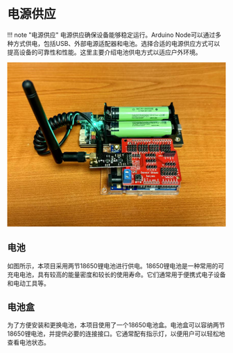 # 电源供应

!!! note "电源供应"
    电源供应确保设备能够稳定运行。Arduino Node可以通过多种方式供电，包括USB、外部电源适配器和电池。选择合适的电源供应方式可以提高设备的可靠性和性能。这里主要介绍电池供电方式以适应户外环境。

![](power.jpg)

## 电池

如图所示，本项目采用两节18650锂电池进行供电。18650锂电池是一种常用的可充电电池，具有较高的能量密度和较长的使用寿命。它们通常用于便携式电子设备和电动工具等。

## 电池盒

为了方便安装和更换电池，本项目使用了一个18650电池盒。电池盒可以容纳两节18650锂电池，并提供必要的连接接口。它通常配有指示灯，以便用户可以轻松地查看电池状态。